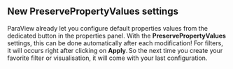 ## New PreservePropertyValues settings

ParaView already let you configure default properties values from the dedicated button in the properties panel. With the **PreservePropertyValues** settings, this can be done automatically after each modification! For filters, it will occurs right after clicking on **Apply**. So the next time you create your favorite filter or visualisation, it will come with your last configuration.
